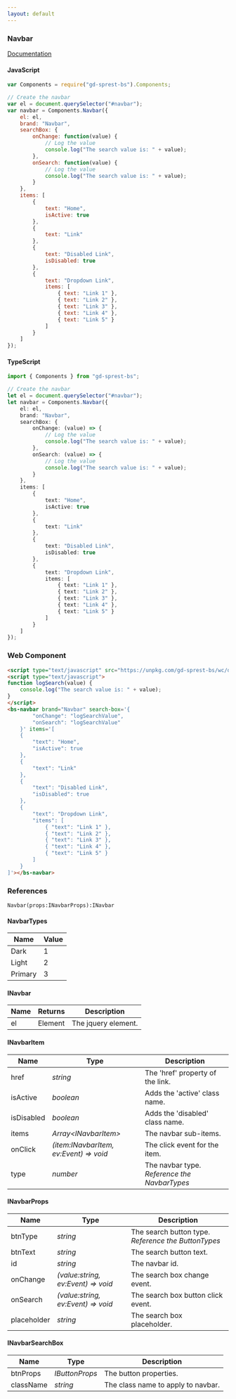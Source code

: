 ```yaml
---
layout: default
---
```


### Navbar
[Documentation](https://getbootstrap.com/docs/4.1/components/navbar)

<div id="navbarDemo"></div>

#### JavaScript
```js
var Components = require("gd-sprest-bs").Components;

// Create the navbar
var el = document.querySelector("#navbar");
var navbar = Components.Navbar({
    el: el,
    brand: "Navbar",
    searchBox: {
        onChange: function(value) {
            // Log the value
            console.log("The search value is: " + value);
        },
        onSearch: function(value) {
            // Log the value
            console.log("The search value is: " + value);
        }
    },
    items: [
        {
            text: "Home",
            isActive: true
        },
        {
            text: "Link"
        },
        {
            text: "Disabled Link",
            isDisabled: true
        },
        {
            text: "Dropdown Link",
            items: [
                { text: "Link 1" },
                { text: "Link 2" },
                { text: "Link 3" },
                { text: "Link 4" },
                { text: "Link 5" }
            ]
        }
    ]
});
```

#### TypeScript

```ts
import { Components } from "gd-sprest-bs";

// Create the navbar
let el = document.querySelector("#navbar");
let navbar = Components.Navbar({
    el: el,
    brand: "Navbar",
    searchBox: {
        onChange: (value) => {
            // Log the value
            console.log("The search value is: " + value);
        },
        onSearch: (value) => {
            // Log the value
            console.log("The search value is: " + value);
        }
    },
    items: [
        {
            text: "Home",
            isActive: true
        },
        {
            text: "Link"
        },
        {
            text: "Disabled Link",
            isDisabled: true
        },
        {
            text: "Dropdown Link",
            items: [
                { text: "Link 1" },
                { text: "Link 2" },
                { text: "Link 3" },
                { text: "Link 4" },
                { text: "Link 5" }
            ]
        }
    ]
});
```

### Web Component

```html
<script type="text/javascript" src="https://unpkg.com/gd-sprest-bs/wc/dist/gd-sprest-bs.js"></script>
<script type="text/javascript">
function logSearch(value) {
    console.log("The search value is: " + value);
}
</script>
<bs-navbar brand="Navbar" search-box='{
        "onChange": "logSearchValue",
        "onSearch": "logSearchValue"
    }' items='[
    {
        "text": "Home",
        "isActive": true
    },
    {
        "text": "Link"
    },
    {
        "text": "Disabled Link",
        "isDisabled": true
    },
    {
        "text": "Dropdown Link",
        "items": [
            { "text": "Link 1" },
            { "text": "Link 2" },
            { "text": "Link 3" },
            { "text": "Link 4" },
            { "text": "Link 5" }
        ]
    }
]'></bs-navbar>
```

<bs-navbar brand="Navbar" search-box='{
        "onChange": "logSearchValue",
        "onSearch": "logSearchValue"
    }' items='[
    {
        "text": "Home",
        "isActive": true
    },
    {
        "text": "Link"
    },
    {
        "text": "Disabled Link",
        "isDisabled": true
    },
    {
        "text": "Dropdown Link",
        "items": [
            { "text": "Link 1" },
            { "text": "Link 2" },
            { "text": "Link 3" },
            { "text": "Link 4" },
            { "text": "Link 5" }
        ]
    }
]'></bs-navbar>

### References

```
Navbar(props:INavbarProps):INavbar
```

#### NavbarTypes

| Name | Value |
| --- | --- |
| Dark | 1 |
| Light | 2 |
| Primary | 3 |

#### INavbar

| Name | Returns | Description |
| --- | --- | --- |
| el | Element | The jquery element. |

#### INavbarItem

| Name | Type | Description |
| --- | --- | --- |
| href | _string_ | The 'href' property of the link. |
| isActive | _boolean_ | Adds the 'active' class name. |
| isDisabled | _boolean_ | Adds the 'disabled' class name. |
| items | _Array&lt;INavbarItem&gt;_ | The navbar sub-items. |
| onClick | _(item:INavbarItem, ev:Event) => void_ | The click event for the item. |
| type | _number_ | The navbar type. _Reference the NavbarTypes_ |

#### INavbarProps

| Name | Type | Description |
| --- | --- | --- |
| btnType | _string_ | The search button type. _Reference the ButtonTypes_ |
| btnText | _string_ | The search button text. |
| id | _string_ | The navbar id. |
| onChange | _(value:string, ev:Event) => void_ | The search box change event. |
| onSearch | _(value:string, ev:Event) => void_ | The search box button click event. |
| placeholder | _string_ | The search box placeholder. |

#### INavbarSearchBox

| Name | Type | Description |
| --- | --- | --- |
| btnProps | _IButtonProps_ | The button properties. |
| className | _string_ | The class name to apply to navbar. |

<script type="text/javascript">
    function logSearchValue(value) {
        // Log the value
        console.log("The search value is: " + value);
    }

    // Wait for the window to be loaded
    window.addEventListener("load", function() {
        // See if a navbar exists
        var navbar = document.querySelector("#navbarDemo");
        if(navbar) {
            // Render the navbar
            $REST.Components.Navbar({
                el: navbar,
                brand: "Navbar",
                searchBox: {
                    onChange: logSearchValue,
                    onSearch: logSearchValue
                },
                items: [
                    {
                        text: "Home",
                        isActive: true
                    },
                    {
                        text: "Link"
                    },
                    {
                        text: "Disabled Link",
                        isDisabled: true
                    },
                    {
                        text: "Dropdown Link",
                        items: [
                            { text: "Link 1" },
                            { text: "Link 2" },
                            { text: "Link 3" },
                            { text: "Link 4" },
                            { text: "Link 5" }
                        ]
                    }
                ]
            });
        }
    });
</script>